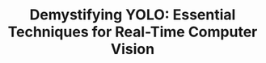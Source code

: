 ---
title: "Demystifying YOLO: Essential Techniques for Real-Time Computer Vision"
slug: "demystifying-yolo-essential-techniques-for-real-time-computer-vision"
draft: false
event_date: "2025-04-25"
image: "img/resources/webinars/2025-04-25-demystifying-yolo.png"
name: "Demystifying YOLO: Essential Techniques for Real-Time Computer Vision"
description: "Discover YOLO (You Only Look Once), the go-to algorithm for real-time object detection. Rotational’s ML Engineer Steve Veldman delivers a practical, easy-to-follow guide for everyone, from beginners to tech pros, exploring essentials like object detection and advanced uses like pose estimation."
events: ['Webinar']
video_link: https://www.youtube.com/embed/LGPYLfw7dgQ?si=Izem-OAvYD4kNZj8
categories: ['Video']
presenters: ['Steve Veldman']
topics: ['Computer Vision']
---